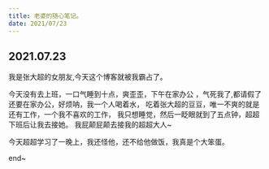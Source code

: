 ```yaml
---
title: 老婆的随心笔记。
date: 2021/07/23
---
```


## 2021.07.23

我是张大超的女朋友,今天这个博客就被我霸占了。

今天没有去上班，一口气睡到十点，爽歪歪，下午在家办公
，气死我了,都请假了还要在家办公，好烦呐，我一个人喝着水，
吃着张大超的豆豆，唯一不爽的就是还有工作，一个我不喜欢的工作，
我只想睡觉，然后一眨眼就到了五点钟，超超下班后让我去接她。
我屁颠屁颠去接我的超超大人~

今天超超学习了一晚上，我还怪他，还不给他做饭，我真是个大笨蛋。

end~